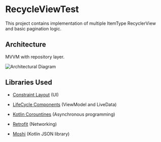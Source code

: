 # RecycleViewTest

This project contains implementation of multiple ItemType RecyclerView and basic pagination logic.

## Architecture

MVVM with repository layer.

![Architectural Diagram](https://user-images.githubusercontent.com/13314984/76924374-24670500-68fc-11ea-97b8-bd1e9c1bd80d.png)


## Libraries Used

- [Constraint Layout](https://developer.android.com/training/constraint-layout/) (UI)

- [LifeCycle Components](https://developer.android.com/topic/libraries/architecture/livedata) (ViewModel and LiveData)

- [Kotlin Corountines](https://kotlinlang.org/docs/reference/coroutines-overview.html) (Asynchronous programming)

- [Retrofit](https://square.github.io/retrofit/) (Networking)

- [Moshi](https://github.com/square/moshi) (Kotlin JSON library)
